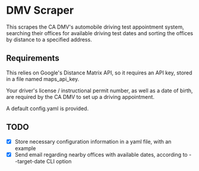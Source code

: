 # DMV Scraper
This scrapes the CA DMV's automobile driving test appointment system,
searching their offices for available driving test dates and sorting the
offices by distance to a specified address.

## Requirements
This relies on Google's Distance Matrix API, so it requires an API key, stored
in a file named maps_api_key.

Your driver's license / instructional permit number, as well as a date of
birth, are required by the CA DMV to set up a driving appointment.

A default config.yaml is provided.

## TODO
- [x] Store necessary configuration information in a yaml file, with an
      example
- [x] Send email regarding nearby offices with available dates, according to
      --target-date CLI option
